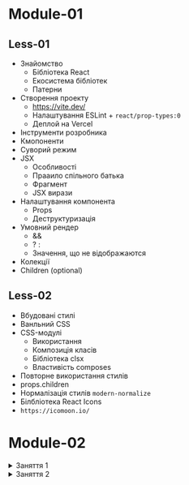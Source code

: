 # Module-01

## Less-01

- Знайомство
  - Бібліотека React
  - Екосистема бібліотек
  - Патерни
- Створення проекту
  - https://vite.dev/
  - Налаштування ESLint + `react/prop-types:0`
  - Деплой на Vercel
- Інструменти розробника
- Кмопоненти
- Суворий режим
- JSX
  - Особливості
  - Прааило спільного батька
  - Фрагмент
  - JSX вирази
- Налаштування компонента
  - Props
  - Деструктуризація
- Умовний рендер
  - &&
  - ? :
  - Значення, що не відображаются
- Колекції
- Children (optional)

## Less-02

- Вбудовані стилі
- Ванльний CSS
- CSS-модулі
  - Використання
  - Композиція класів
  - Бібліотека clsx
  - Властивість composes
- Повторне використання стилів
- props.children
- Нормалізація стилів `modern-normalize`
- Білбліотека React Icons
- `https://icomoon.io/`

# Module-02

<details>
  <summary>Заняття 1</summary>
<ul>
    <li>Обробка подій</li>
    <ul>
        <li>Посилання на ф-ю</li>
        <li>Анонімний колбек</li>
        <li>Обʼєкт події</li>
    </ul>
    <li>Стан компонента</li>
    <ul>
        <li>Рективність</li>
        <li>useState</li>
        <li>Асинхронність оновлення стану</li>
        <li>Ізоляція стану</li>
        <li>Підняття стану</li>
        <li>Декілька станів</li>
        <li>Оновлення обʼєктів</li>
    </ul>
</ul>
</details>

<details>
  <summary>Заняття 2</summary>
<ul>
    <li>Життєвий цикл компонента</li>
    <ul>
        <li>Монтування</li>
        <li>Оновлення</li>
        <li>Розмонтування</li>
    </ul>
    <li>Хук <code>useEffect</code></li>
    <ul>
        <li>Монтування та суворий режим</li>
        <li>Розмонування та очищення ефекту</li>
        <li>Оновлення</li>
        <li>Декілька ефектів</li>
    </ul>
    <li>Робота з <code>localeStorage</code></li>
    <ul>
        <li>Запис</li>
        <li>Читання через <code>useState(callback)</code></li>
    </ul>
</ul>
</details>
<br/>
<br/>
